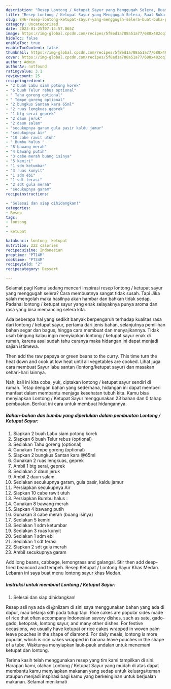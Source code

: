 ```yaml
---
description: "Resep Lontong / Ketupat Sayur yang Menggugah Selera, Buat Buka Puasa}"
title: "Resep Lontong / Ketupat Sayur yang Menggugah Selera, Buat Buka Puasa}"
slug: 846-resep-lontong-ketupat-sayur-yang-menggugah-selera-buat-buka-puasa
category: Uncategorized
date: 2023-01-25T07:14:57.865Z
image: https://img-global.cpcdn.com/recipes/5f8ed1a708a51a77/680x482cq70/lontong-ketupat-sayur-foto-resep-utama.jpg
hideToc: false
enableToc: true
enableTocContent: false
thumbnail: https://img-global.cpcdn.com/recipes/5f8ed1a708a51a77/680x482cq70/lontong-ketupat-sayur-foto-resep-utama.jpg
cover: https://img-global.cpcdn.com/recipes/5f8ed1a708a51a77/680x482cq70/lontong-ketupat-sayur-foto-resep-utama.jpg
author: Admin
authorAv: notfound
ratingvalue: 3.1
reviewcount: 25
recipeingredient:
- "2 buah Labu siam potong korek"
- "6 buah Telur rebus optional"
- " Tahu goreng optional"
- " Tempe goreng optional"
- "2 bungkus Santan kara 65ml"
- "2 ruas lengkuas geprek"
- "1 btg serai geprek"
- "2 daun jeruk"
- "2 daun salam"
- "secukupnya garam gula pasir kaldu jamur"
- "secukupnya Air"
- "10 cabe rawit utuh"
- " Bumbu halus "
- "8 bawang merah"
- "4 bawang putih"
- "3 cabe merah buang isinya"
- "5 kemiri"
- "1 sdm ketumbar"
- "3 ruas kunyit"
- "1 sdm ebi"
- "1 sdt terasi"
- "2 sdt gula merah"
- "secukupnya garam"
recipeinstructions:

- "Selesai dan siap dihidangkan!"
categories:
- Resep
tags:
- lontong
- 
- ketupat

katakunci: lontong  ketupat 
nutrition: 222 calories
recipecuisine: Indonesian
preptime: "PT14M"
cooktime: "PT34M"
recipeyield: "2"
recipecategory: Dessert

---
```



Selamat pagi Kamu sedang mencari inspirasi resep lontong / ketupat sayur yang menggugah selera? Cara membuatnya sangat tidak susah. Tapi Jika salah mengolah maka hasilnya akan hambar dan bahkan tidak sedap. Padahal lontong / ketupat sayur yang enak selayaknya punya aroma dan rasa yang bisa memancing selera kita.


Ada beberapa hal yang sedikit banyak berpengaruh terhadap kualitas rasa dari lontong / ketupat sayur, pertama dari jenis bahan, selanjutnya pemilihan bahan segar dan bagus, hingga cara membuat dan menyajikannya. Tidak usah bingung kalau ingin menyiapkan lontong / ketupat sayur enak di rumah, karena asal sudah tahu caranya maka hidangan ini dapat menjadi sajian istimewa.

Then add the raw papaya or green beans to the curry. This time turn the heat down and cook at low heat until all vegetables are cooked. Lihat juga cara membuat Sayur labu santan (lontong/ketupat sayur) dan masakan sehari-hari lainnya.


Nah, kali ini kita coba, yuk, ciptakan lontong / ketupat sayur sendiri di rumah. Tetap dengan bahan yang sederhana, hidangan ini dapat memberi manfaat dalam membantu menjaga kesehatan tubuh kita. Kamu bisa menyiapkan Lontong / Ketupat Sayur menggunakan 23 bahan dan 0 tahap pembuatan. Berikut ini cara untuk membuat hidangannya.

<!--inarticleads1-->

##### Bahan-bahan dan bumbu yang diperlukan dalam pembuatan Lontong / Ketupat Sayur:

1. Siapkan 2 buah Labu siam potong korek
1. Siapkan 6 buah Telur rebus (optional)
1. Sediakan  Tahu goreng (optional)
1. Gunakan  Tempe goreng (optional)
1. Siapkan 2 bungkus Santan kara @65ml
1. Gunakan 2 ruas lengkuas, geprek
1. Ambil 1 btg serai, geprek
1. Sediakan 2 daun jeruk
1. Ambil 2 daun salam
1. Sediakan secukupnya garam, gula pasir, kaldu jamur
1. Persiapkan secukupnya Air
1. Siapkan 10 cabe rawit utuh
1. Persiapkan  Bumbu halus :
1. Gunakan 8 bawang merah
1. Siapkan 4 bawang putih
1. Gunakan 3 cabe merah (buang isinya)
1. Sediakan 5 kemiri
1. Sediakan 1 sdm ketumbar
1. Sediakan 3 ruas kunyit
1. Sediakan 1 sdm ebi
1. Sediakan 1 sdt terasi
1. Siapkan 2 sdt gula merah
1. Ambil secukupnya garam


Add long beans, cabbage, lemongrass and galangal. Stir then add deep-fried beancurd and tempeh. Resep Ketupat / Lontong Sayur Khas Medan. Lebaran ini saya buat menu lontong sayur khas Medan. 

<!--inarticleads2-->

##### Instruksi untuk membuat Lontong / Ketupat Sayur:


1. Selesai dan siap dihidangkan!

Resep asli nya ada di @niizam di sini saya menggunakan bahan yang ada di dapur, mau belanja sdh pada tutup tapi. Rice cakes are popular sides made of rice that often accompany Indonesian savory dishes, such as sate, gado-gado, ketoprak, lontong sayur, and many other dishes. For festive occasions, we usually have ketupat or rice cakes wrapped in woven palm leave pouches in the shape of diamond. For daily meals, lontong is more popular, which is rice cakes wrapped in banana leave pouches in the shape of a tube. Waktunya menyiapkan lauk-pauk andalan untuk menemani ketupat dan lontong. 

Terima kasih telah menggunakan resep yang tim kami tampilkan di sini. Harapan kami, olahan Lontong / Ketupat Sayur yang mudah di atas dapat membantu kamu menyiapkan makanan yang sedap untuk keluarga/teman ataupun menjadi inspirasi bagi kamu yang berkeinginan untuk berjualan makanan. Selamat menikmati
